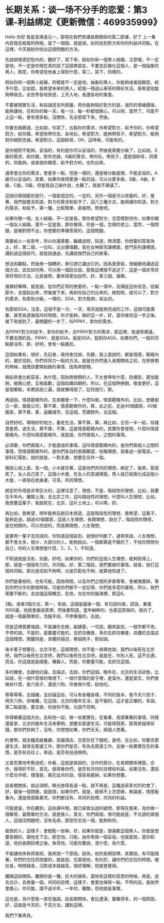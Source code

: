 # 长期关系：谈一场不分手的恋爱：第3课-利益绑定《更新微信：469935999》

Hello 你好 我是袁靖遠元一，那現在我們來講長期關係的第二節課，好了 上一集內容我在結尾的時候，留了一個個，就是說，如何找到對方和你的利益共同點，在這裡，今天就給你找出這個問題的方法。

先說說情感犯愁內的，聽好了，寫下來，假如你和一個男人結婚，注意喔，不一定是他，不一定是你現在真的談了這個男朋友，不要去巨像化這個人，是一個抽象的男人，那麼，你希望從他身上得到什麼，第二，寫下，同樣的。

假如你和一個男人結婚，同樣是不一定是他，抽象的男人，你能夠或者說願意，給予什麼，比如說，我希望未來的男人，給我一個過山車班的精彩生活，我希望他能夠帶我去，全世界各地旅遊，上天入地，長邊各地的美食。

不要被現實生活，和採謎遊言所困擾，而你能夠隔於對方的是，強烈的情緒價值，能夠讓他，在和你的每一天，每一分，每一秒都很開心，可以吧，當然了，可能不止這一點，會有很多點，沒關係，先全部寫下來，然後。

你要去做篩選，比如說，你寫了，五點你的需求，你希望對方，給予你的，你希望對方，給你錢，希望他帶你去，各地玩，希望對方，能夠帶孩子，希望對方，能夠對你絕對忠誠，希望對方，這個帥哥，OK，這時候，可能有的。

是你絕對不能夠，妥協的，有的是你可以妥協的，然後就需要分級了，比如說，S級的需求，給你錢，對你忠誠，A級的需求，帶你玩，帶孩子，還是個帥哥，同樣的，你能夠，或者說你願意，給予對方的，也列出來。

通常會比你的需求，會更多一點，但是一樣的，還是做分級處理，不能妥協的，A級可以妥協的，其實，如果你做得更適一點的話，可以分更多級，S級，A級，B級，C級，D級，但是我自己操作過，太難了，我就不建議了。

這個分兩個級別就行，一個是固定的，一定的，另外一個是可以改變的，好，接著，我們就要去知道，對方的需求和給予了，這六三種方式，能夠讓你知道，對方的需求，和給予，第一種，比較簡單，直接問，問會吧。

如果你跟一個，女人結婚，不一定是我，那你希望對方，怎麼樣對待你，如果你跟一個女人結婚，還不一定是我，那你覺得，你是一個，怎樣的老公，當然，一個問題，是絕對問不出，你想要的準確答案的，這個問題。

需要給人一些思考，所以你還需要，繼續追問，知道，問清楚，你想要的答案為止，好，第二個，一位叫，又出價值觀，我在女神聊天課裡面，那門系列課裡面，講到過這個技巧，就是說通過，先講說我們自己的故事。

想法和觀點，然後用一個轉折，來引誘它講出它的，因為我曾經，很細緻地講過這個方法，該去如何用，可以用一個回合說，那我這裡就不追述了，這是一個非常非常好用的方法，比直接問，要來得更加自然，好，第三個，幾類。

幾類好解釋，就是說，從你們正常的戀愛的，一點一滴中，去捕捉這些信息，從細節中，去提起出來，然後接下來，再和你自己列出來的，做對照，就可以了，對方的需求，有那些分級，一樣的，SGA，對方能夠，給女的。

有那些SGA，注意，這個不是一次，一天，兩天就能夠完成的工作，這個可能需要，甚至長達幾個月的時間，你才能夠，做好這一步，好，當你做完這一步之後，接下來就到了，最關鍵的一步了，叫PIPAY，拿你的需求。

去PIPAY對方的給予，拿你的給予，去PIPAY對方的需求，那這裡，我通常建議，不要去預約及，PIPAY，就是SGA，就是SGA，就對你AGA，如果你們，一個共同點都沒有，那，好吧，會有一點尷尬。

這個如果有，很好，先記者，我待會兒說，先聽，我上面說的，都是情感，範疇內的，屬於找到，你們共同力一點的方法，就是在你們進入長期關係之前，在熱戀期的時候，就應該要開始做的事情，因為熱戀期。

做起來會比較容易，為什麼，因為熱戀期的人，不太會帶有什麼，防備型，更加能夠，敞開心肥，互相喜歡，這個如嬌四期的，所以，在這個熱戀期，做會更好，這是個重點，本應該說三遍，我就懶得說了，記住就行，那。

再說說，情感範疇外的，先來體會一下，什麼叫做，情感範疇外的，比如，想要創立一家，服裝公司，算不算，情感範疇外的，算，此之前，走過40個國家，40個國家，算不算，算，遠離城市，去這個，荒嬌野外，去這個。

自然好的，環境好的地方，養老生活，算不算，算，再比如，合另一半一起，存錢買套房，過生活，算不算，不算，這是情感範疇內的，其實你會發現，什麼叫情感範疇內，什麼叫情感範疇外，就是說，你們兩個人，之間的事情。

必須要，你們兩個人，才能達成的事情，這叫情感範疇內的，是你們兩個人之間的事情，而情感範疇外的，是你們各自的長期願望，俗稱理想，我看過一部電梁，一部科幻電影，說的就是，一對夫妻，想要在另外一個。

殖民心球上面，見一個，小木屋住著，這是他們共同的理想，綁定了，後來，那就死了，女人自己見了，這個小木屋，在女人的意識裡面，男人就已經換化成這個小木屋，一直陪在她身邊，可見，共同理想。

綁定的作用是非常巨大的，這裡注意了，理想，不是，階段性的理想，比如，我要在半年內，離開上海，去北京工作，這叫階段性的理想，什麼叫人生理想，比如，我想要這輩子，我就死在，北京，這片土地上，可以嗎，好。

再比如，我希望，明年能夠去趟日本旅遊，這是階段性的理想，我希望，這輩子，能夠走過，超過40個國家，這是人生理想，長期理想，說白了，階段性的理想，是在短期內，可以完成的，而長期理想，人生理想。

是要用一輩子去完成的，你知道這個區別，就很好判斷了，通常來說，人生理想，都不會太多，很少，大部分的人，能夠說出，一個都算是不錯的了，不信你問問你自己，你的人生理想是什麼，3，2，1，不知道。

不知道就是沒有，別裝，好吧，如果你的，你們的這個人生理想，能夠對得上，那，就是一個強有力的，共同點，好，第二階段，我們要做的事情，就是，放打這個共同點，那光是找到不夠啊，光是匹配也不夠，就算他知道了。

你們是棄核的，也有可能，因為時間，以及你們之間的矛盾等等，會被掩蓋掉，等到你們分手的那個時候，可能你們都不一定記得，你們是多麼的棄核，所以，我們需要不斷的，去加強這個概念，在他，也在你的腦海裡，那這6。

3點，或者3個方法，第一，多說，這個是最後一個，有句話叫做，謊話，重複1000遍，他就會變成真理，然後要知道，當年納粹的，也是這麼做的，說白了，就是一個最簡單的，洗腦手段，不停重複的，去說。

但是這裡我要強調，不是讓你去做，副讀基，一句話，翻來副去，一個字都不改，不停的說，不是的，是要盡可能的，去抓住機會，多的去抓住機會，具體的去描述這個理想，關鍵詞是，具體的描述，舉個例子，假如說。

後半輩子想要在，北京洋老，這個理想，你不能一直跟他說，我們以後死在北京吧，我們以後死在北京吧，我們以後死在北京吧，就是在，作別人死，這不合適，而且，你這就是副讀基，機器人，而是，你要盡可能，去抓住這個。

多的機會，去跟他討論，去描述，去說，你們這個，晚年在，北京的生活狀態，比如說，在一個什麼樣的環境下，一個什麼樣的房子裡，是室內，還是室交，你們會做些什麼，是六孩子，還是六狗，你會做什麼，給他吃。

等等等等，去描繪，去討論這些，可以有各種各樣，不同的版本，我今天六孩子，明天六狗，但唯獨，在這個，北京的晚年生活，是不變的，這才是正確的，多說，第二點就是，要去做，你說你不能，光說不亮啊。

你得朝著這個方向，去和他一起，做一些實實在，在看著，見摸著著的事情，同樣還是拿，北京的晚年生活來舉例，想要去那邊生活，可能得買房，那買房就得存錢，那你們存夠了，沒有，你想想如果，你們天天，兩個人想著。

約會啊，就去種高級餐廳，高檔酒店，怎麼存在下錢呢，是吧，在比如，你要去那邊生活，就得去那邊工作，那你們是否，有為去那邊工作，去做一些實實在在的事情，是否有去往上，查過，是否有投過檢例。

又是否實地考察過呢，你看，這就是我說的，合作的部分，在長期關係裡面，合作，做得好不好，首先，就得看你們，是否有共同的目標和利益，如果沒有，還談什麼合作呢，僅僅是，瘋花血月的話，很容易瘋掉，如果你想要。

談長期關係，就必須把，眼光放得長遠一點，就不再是，這種過家家式的約會了，好，最後一個問題，就是說，如果你們，就是，疲佩不上怎麼辦，無論是，情感飯重內，還是情感飯重完，你們都沒有，共同的目標，共同的利益。

可能就是，你在聽到，這些課中間，就已經冒出過的疑問，那現在我來，為你做一個解答，最簡單的方法，就是換人，英文，你們兩個，很可能就是，不合適的兩個人，這個沒問題吧，沒有毛病，那麼你去找一個，能夠和你。

疲佩的人，這樣子，會輕鬆一些嘛，好，如果你就是，很喜歡這個男人，你就是想要長期的，跟他走下去，那恐怕，只能，由你來做一個妥協，也就是說，當你知道，他的長期目標之後，負荷他，可能你要說，憑什麼，為什麼。

不能讓他來負荷我呢，我來說一下原因，因為，他的長期目標，其實說，有可能隨著，你們的交往而改變的，就是說，先簽就他，有利於，讓你們的交往的時間，被拉長，時間越長，沉默成本就越高，很好理解，他就會覺得。

離開這段關係，離開你是一種，巨大的損失，當他有這樣的意思的時候，再是，途去合計，去商量一個，共同的目標，這樣子，會更加保險一點，不然的話，我依然會擔心，你可能，撐不過半年，一年的，難酷，但他就是事實。

這也是，為什麼我一直在強調，談長期關係，會比遼漢，要難得多，的一個原因，好，這就是今天的，干貨方法，講到這裡。

我們下集再見。